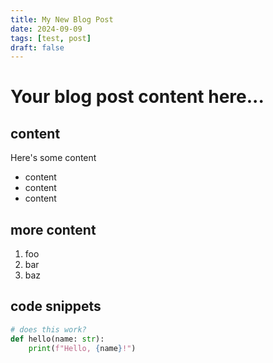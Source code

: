 ```yaml
---
title: My New Blog Post
date: 2024-09-09
tags: [test, post]
draft: false
---
```


# Your blog post content here...

## content

Here's some content

- content
- content
- content

## more content

1. foo
1. bar
1. baz

## code snippets

```python
# does this work?
def hello(name: str):
    print(f"Hello, {name}!")
```
